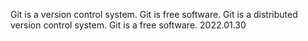 Git is a version control system.
Git is free software.
Git is a distributed version control system.
Git is a free software.
2022.01.30
